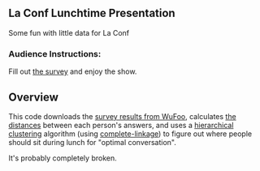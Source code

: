 ## La Conf Lunchtime Presentation

Some fun with little data for La Conf

### Audience Instructions:

Fill out [the survey](http://bit.ly/laconf) and enjoy the show.

## Overview

This code downloads the [survey results from WuFoo](http://bit.ly/laconf),
calculates [the distances](http://en.wikipedia.org/wiki/Euclidean_distance)
between each person's answers, and uses a
[hierarchical clustering](http://en.wikipedia.org/wiki/Hierarchical_clustering)
algorithm (using
[complete-linkage](http://en.wikipedia.org/wiki/Complete-linkage_clustering))
to figure out where people should sit during lunch for "optimal conversation".

It's probably completely broken.
